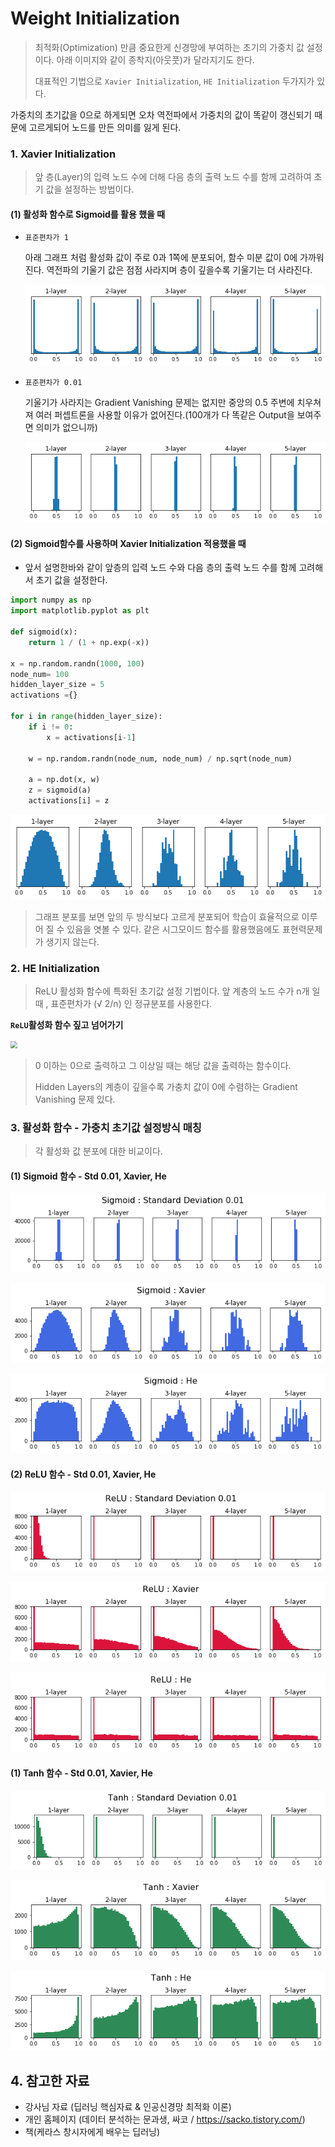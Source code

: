 # Weight Initialization

> 최적화(Optimization) 만큼 중요한게 신경망에 부여하는 초기의 가중치 값 설정이다.  아래 이미지와 같이 종착지(아웃풋)가 달라지기도 한다.
>
> 대표적인 기법으로 `Xavier Initialization`, `HE Initialization`  두가지가 있다.



가중치의 초기값을 0으로 하게되면 오차 역전파에서 가중치의 값이 똑같이 갱신되기 때문에 고르게되어 노드를 만든 의미를 잃게 된다.



### 1. Xavier Initialization

>  앞 층(Layer)의 입력 노드 수에 더해 다음 층의 출력 노드 수를 함께 고려하여 초기 값을 설정하는 방법이다.

#### (1) 활성화 함수로 Sigmoid를 활용 했을 때

- `표준편차가 1`

  아래 그래프 처럼 활성화 값이 주로 0과 1쪽에 분포되어, 함수 미분 값이 0에 가까워진다. 역전파의 기울기 값은 점점 사라지며 층이 깊을수록 기울기는 더 사라진다.

  ![](https://github.com/dannylee93/Images/blob/master/Sigmoid(std_1).jpg?raw=true)

- `표준편차가 0.01`

  기울기가 사라지는 Gradient Vanishing 문제는 없지만 중앙의 0.5 주변에 치우쳐져 여러 퍼셉트론을 사용할 이유가 없어진다.(100개가 다 똑같은 Output을 보여주면 의미가 없으니까)

  ![](https://github.com/dannylee93/Images/blob/master/Sigmoid(std_0.01).jpg?raw=true)



#### (2) Sigmoid함수를 사용하며 Xavier Initialization 적용했을 때

- 앞서 설명한바와 같이 앞층의 입력 노드 수와 다음 층의 출력 노드 수를 함께 고려해서 초기 값을 설정한다.

```python
import numpy as np
import matplotlib.pyplot as plt

def sigmoid(x):
    return 1 / (1 + np.exp(-x))

x = np.random.randn(1000, 100)
node_num= 100
hidden_layer_size = 5
activations ={}

for i in range(hidden_layer_size):
    if i != 0:
        x = activations[i-1]
        
    w = np.random.randn(node_num, node_num) / np.sqrt(node_num)
    
    a = np.dot(x, w)
    z = sigmoid(a)
    activations[i] = z
```

![](https://github.com/dannylee93/Images/blob/master/Xavier_Ini.jpg?raw=true)

> 그래프 분포를 보면 앞의 두 방식보다 고르게 분포되어 학습이 효율적으로 이루어 질 수 있음을 엿볼 수 있다. 같은 시그모이드 함수를 활용했음에도 표현력문제가 생기지 않는다.



### 2. HE Initialization

> ReLU 활성화 함수에 특화된 초기값 설정 기법이다. 앞 계층의 노드 수가 n개 일때 , 표준편차가 (√ 2/n) 인 정규분포를 사용한다.



**`ReLU`활성화 함수 짚고 넘어가기**

<img src="https://miro.medium.com/max/666/1*nrxtwp6rzqdFhgYh0x-eVw.png" style="zoom:67%;" />

> 0 이하는 0으로 출력하고 그 이상일 때는 해당 값을 출력하는 함수이다.
>
> Hidden Layers의 계층이 깊을수록 가충치 값이 0에 수렴하는 Gradient Vanishing 문제 있다.



### 3. 활성화 함수 - 가충치 초기값 설정방식 매칭

> 각 활성화 값 분포에 대한 비교이다.

#### (1) Sigmoid 함수 - Std 0.01, Xavier, He

![](https://github.com/dannylee93/Images/blob/master/Sigmoid_Standard(std_0.01).jpg?raw=true)

![](https://github.com/dannylee93/Images/blob/master/Sigmoid_Xavier(std_0.01).jpg?raw=true)

![](https://github.com/dannylee93/Images/blob/master/Sigmoid_HE(std_0.01).jpg?raw=true)

#### (2) ReLU 함수 - Std 0.01, Xavier, He

![](https://github.com/dannylee93/Images/blob/master/ReLU_Standard(std_0.01).jpg?raw=true)

![](https://github.com/dannylee93/Images/blob/master/ReLU_Xavier(std_0.01).jpg?raw=true)

![](https://github.com/dannylee93/Images/blob/master/ReLU_HE(std_0.01).jpg?raw=true)

#### (1) Tanh 함수 - Std 0.01, Xavier, He

![](https://github.com/dannylee93/Images/blob/master/Tanh_Standard(std_0.01).jpg?raw=true)

![](https://github.com/dannylee93/Images/blob/master/Tanh_Xavier(std_0.01).jpg?raw=true)

![](https://github.com/dannylee93/Images/blob/master/Tanh_HE(std_0.01).jpg?raw=true)



## 4. 참고한 자료

- 강사님 자료 (딥러닝 핵심자료 & 인공신경망 최적화 이론)
- 개인 홈페이지 (데이터 분석하는 문과생, 싸코 / https://sacko.tistory.com/)
- 책(케라스 창시자에게 배우는 딥러닝)